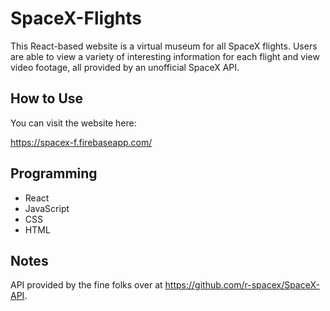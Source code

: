 # SpaceX-Flights

This React-based website is a virtual museum for all SpaceX flights. Users are able to view a variety of interesting information for each flight and view video footage, all provided by an unofficial SpaceX API.

## How to Use

You can visit the website here:

https://spacex-f.firebaseapp.com/

## Programming

- React
- JavaScript
- CSS
- HTML

## Notes

API provided by the fine folks over at https://github.com/r-spacex/SpaceX-API.
